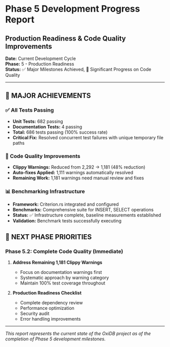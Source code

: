 # Phase 5 Development Progress Report
## Production Readiness & Code Quality Improvements

**Date:** Current Development Cycle  
**Phase:** 5 - Production Readiness  
**Status:** ✅ Major Milestones Achieved, 🚀 Significant Progress on Code Quality

---

## 🎉 **MAJOR ACHIEVEMENTS**

### ✅ **All Tests Passing**
- **Unit Tests:** 682 passing
- **Documentation Tests:** 4 passing  
- **Total:** 686 tests passing (100% success rate)
- **Critical Fix:** Resolved concurrent test failures with unique temporary file paths

### 🚀 **Code Quality Improvements**
- **Clippy Warnings:** Reduced from 2,292 → 1,181 (48% reduction)
- **Auto-fixes Applied:** 1,111 warnings automatically resolved
- **Remaining Work:** 1,181 warnings need manual review and fixes

### 📊 **Benchmarking Infrastructure**
- **Framework:** Criterion.rs integrated and configured
- **Benchmarks:** Comprehensive suite for INSERT, SELECT operations
- **Status:** ✅ Infrastructure complete, baseline measurements established
- **Validation:** Benchmark tests successfully executing

## 🎯 **NEXT PHASE PRIORITIES**

### **Phase 5.2: Complete Code Quality (Immediate)**
1. **Address Remaining 1,181 Clippy Warnings**
   - Focus on documentation warnings first
   - Systematic approach by warning category
   - Maintain 100% test coverage throughout

2. **Production Readiness Checklist**
   - Complete dependency review
   - Performance optimization
   - Security audit
   - Error handling improvements

---

*This report represents the current state of the OxiDB project as of the completion of Phase 5 development milestones.*
